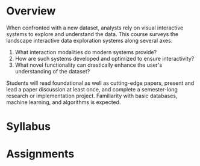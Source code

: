 
# Overview

When confronted with a new dataset, analysts rely on visual interactive systems to explore and understand the data. This course surveys the landscape interactive data exploration systems along several axes. 

1. What interaction modalities do modern systems provide? 
2. How are such systems developed and optimized to ensure interactivity? 
3. What novel functionality can drastically enhance the user's understanding of the dataset? 

Students will read foundational as well as cutting-edge papers, present and lead a paper discussion at least once, and complete a semester-long research or implementation project. Familiarity with basic databases, machine learning, and algorithms is expected.    

# Syllabus


# Assignments

